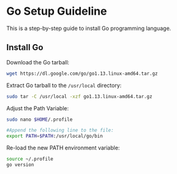 # Go Setup Guideline
This is a step-by-step guide to install Go programming language.

## Install Go
Download the Go tarball:
```sh
wget https://dl.google.com/go/go1.13.linux-amd64.tar.gz
```
Extract Go tarball to the `/usr/local` directory:
```sh
sudo tar -C /usr/local -xzf go1.13.linux-amd64.tar.gz
```
Adjust the Path Variable:
```sh
sudo nano $HOME/.profile

#Append the following line to the file:
export PATH=$PATH:/usr/local/go/bin
```
Re-load the new PATH environment variable:
```sh
source ~/.profile
go version
```